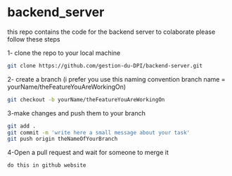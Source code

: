 # backend_server
this repo contains the code for the backend server
to colaborate please follow these steps

1- clone the repo to your local machine 
```bash
git clone https://github.com/gestion-du-DPI/backend-server.git
```

2- create a branch (i prefer you use this naming convention branch name = yourName/theFeatureYouAreWorkingOn)
```bash
git checkout -b yourName/theFeatureYouAreWorkingOn
```

3-make changes and push them to your branch
```bash
git add .
git commit -m 'write here a small message about your task'
git push origin theNameOfYourBranch
```

4-Open a pull request and wait for someone to merge it
```
do this in github website
```
